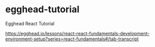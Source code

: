 # egghead-tutorial
Egghead React Tutorial

https://egghead.io/lessons/react-react-fundamentals-development-environment-setup?series=react-fundamentals#/tab-transcript
